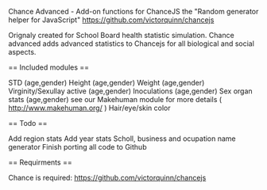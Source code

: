 Chance Advanced - Add-on functions for ChanceJS the "Random generator helper for JavaScript" https://github.com/victorquinn/chancejs

Orignaly created for School Board health statistic simulation. Chance advanced adds advanced statistics to Chancejs for all biological and social aspects.

== Included modules ==

STD (age,gender)
Height (age,gender)
Weight (age,gender)
Virginity/Sexullay active (age,gender)
Inoculations (age,gender)
Sex organ stats (age,gender) see our Makehuman module for more details ( http://www.makehuman.org/ )
Hair/eye/skin color

== Todo ==

Add region stats
Add year stats
Scholl, business and ocupation name generator
Finish porting all code to Github

== Requirments ==

Chance is required: https://github.com/victorquinn/chancejs